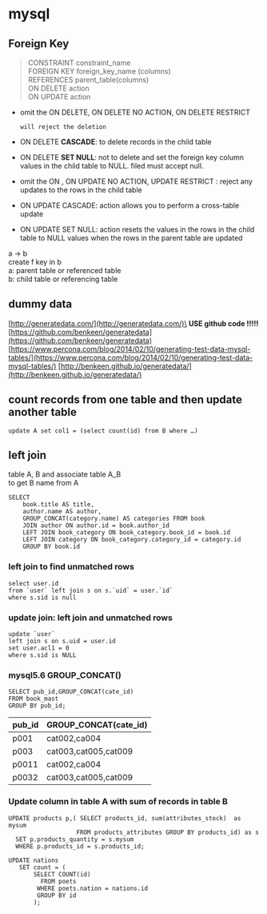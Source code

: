 # mysql

## Foreign Key

> CONSTRAINT constraint\_name\
> FOREIGN KEY foreign\_key\_name (columns)\
> REFERENCES parent\_table(columns)\
> ON DELETE action\
> ON UPDATE action

*   omit the ON DELETE, ON DELETE NO ACTION, ON DELETE RESTRICT &#x20;

    &#x20; `will reject the deletion`   &#x20;
* ON DELETE **CASCADE**: to delete records in the child table
* ON DELETE **SET NULL**: not to delete and set the foreign key column values in the child table to NULL. filed must accept null.
* omit the ON , ON UPDATE NO ACTION, UPDATE RESTRICT : reject any updates to the rows in the child table
* ON UPDATE CASCADE: action allows you to perform a cross-table update
* ON UPDATE SET NULL: action resets the values in the rows in the child table to NULL values when the rows in the parent table are updated

a -> b\
create f key in b\
a: parent table or referenced table\
b: child table or referencing table

## dummy data

[http://generatedata.com/](http://generatedata.com/)\
**USE github code !!!!!** [https://github.com/benkeen/generatedata](https://github.com/benkeen/generatedata) [https://www.percona.com/blog/2014/02/10/generating-test-data-mysql-tables/](https://www.percona.com/blog/2014/02/10/generating-test-data-mysql-tables/) [http://benkeen.github.io/generatedata/](http://benkeen.github.io/generatedata/)

## count records from one table and then update another table

```
update A set col1 = (select count(id) from B where …)
```

## left join

table A, B and associate table A\_B\
to get B name from A

```
SELECT 
    book.title AS title, 
    author.name AS author, 
    GROUP_CONCAT(category.name) AS categories FROM book
    JOIN author ON author.id = book.author_id
    LEFT JOIN book_category ON book_category.book_id = book.id
    LEFT JOIN category ON book_category.category_id = category.id 
    GROUP BY book.id
```

### left join to find unmatched rows

```
select user.id 
from `user` left join s on s.`uid` = user.`id`
where s.sid is null
```

### update join:  left join and unmatched rows

```
update `user`
left join s on s.uid = user.id
set user.acl1 = 0
where s.sid is NULL
```

### mysql5.6 GROUP\_CONCAT()

```
SELECT pub_id,GROUP_CONCAT(cate_id)
FROM book_mast
GROUP BY pub_id;
```

| pub\_id | GROUP\_CONCAT(cate\_id) |
| ------- | ----------------------- |
| p001    | cat002,ca004            |
| p003    | cat003,cat005,cat009    |
| p0011   | cat002,ca004            |
| p0032   | cat003,cat005,cat009    |

### Update column in table A with sum of records in table B

```
UPDATE products p,( SELECT products_id, sum(attributes_stock)  as mysum
                   FROM products_attributes GROUP BY products_id) as s
  SET p.products_quantity = s.mysum
  WHERE p.products_id = s.products_id;

UPDATE nations 
   SET count = (
       SELECT COUNT(id) 
         FROM poets 
        WHERE poets.nation = nations.id 
        GROUP BY id
       );
```
